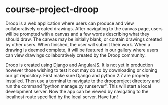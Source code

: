 # course-project-droop

Droop is a  web application where users can produce and view collaboratively created drawings. After navigating to the canvas page, users will be prompted with a canvas and a few words describing what they should draw. The canvas may be initially blank, or contain drawings created by other users. When finished, the user will submit their work. When a drawing is deemed complete, it will be featured in our gallery where users can view drawings collaboratively created by the Droop community. 

Droop is created using Django and AngularJS. It is not yet in production however those wishing to test it out may do so by downloading or cloning our git repository. First make sure Django and python 2.7 are properly installed. Then use a terminal to navigate to the droopproject directory and run the command "python manage.py runserver". This will start a local development server. Now the app can be viewed by navigating to the localhost route specified by the local server. Have fun!
